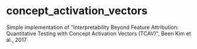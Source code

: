 # concept_activation_vectors
Simple implementation of "Interpretability Beyond Feature Attribution: Quantitative Testing with Concept Activation Vectors (TCAV)", Been Kim et al., 2017 
